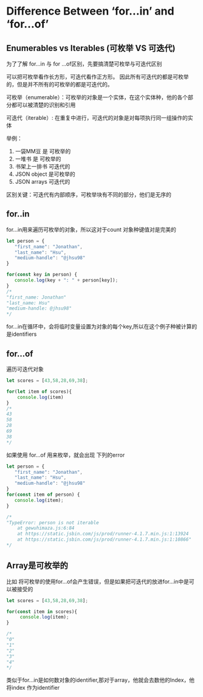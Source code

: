 # Difference Between ‘for…in’ and ‘for…of’ 

## Enumerables vs Iterables (可枚举 VS 可迭代)
为了了解 for...in 与 for ...of区别，先要搞清楚可枚举与可迭代区别

可以把可枚举看作长方形，可迭代看作正方形。 因此所有可迭代的都是可枚举的，但是并不所有的可枚举的都是可迭代的。

可枚举（enumerable）：可枚举的对象是一个实体，在这个实体种，他的各个部分都可以被清楚的识别和引用

可迭代（iterable）: 在重复中进行，可迭代的对象是对每项执行同一组操作的实体

举例： 
1. 一袋MM豆 是 可枚举的
2. 一堆书 是 可枚举的
3. 书架上一排书 可迭代的
4. JSON object 是可枚举的
5. JSON arrays 可迭代的
   
区别关键：可迭代有内部顺序，可枚举块有不同的部分，他们是无序的

## for..in
for...in用来遍历可枚举的对象，所以这对于count 对象种键值对是完美的

```js
let person = {
   "first_name": "Jonathan",
   "last_name": "Hsu",
   "medium-handle": "@jhsu98"
}

for(const key in person) {
   console.log(key + ": " + person[key]);
}
/*
"first_name: Jonathan"
"last_name: Hsu"
"medium-handle: @jhsu98"
*/
```
for...in在循环中，会将临时变量设置为对象的每个key,所以在这个例子种被计算的是identifiers

## for...of

遍历可迭代对象

```js
let scores = [43,58,28,69,38];

for(let item of scores){
    console.log(item) 
}
/*
43
58
28
69
38
*/
```

如果使用 for...of 用来枚举，就会出现 下列的error

```js
let person = {
   "first_name": "Jonathan",
   "last_name": "Hsu",
   "medium-handle": "@jhsu98"
}
for(const item of person) {
   console.log(item);
}

/*
"TypeError: person is not iterable
    at gewuhimaza.js:6:84
    at https://static.jsbin.com/js/prod/runner-4.1.7.min.js:1:13924
    at https://static.jsbin.com/js/prod/runner-4.1.7.min.js:1:10866"
*/
```

## Array是可枚举的

比如 将可枚举的使用for...of会产生错误，但是如果把可迭代的放进for...in中是可以被接受的

```js
let scores = [43,58,28,69,38];

for(const item in scores){
     console.log(item);
}

/*
"0"
"1"
"2"
"3"
"4"
*/
```

类似于for...in是如何数对象的identifier,那对于array，他就会去数他的Index，他将index 作为identifier